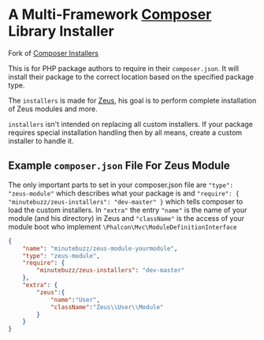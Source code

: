 # A Multi-Framework [Composer](http://getcomposer.org) Library Installer

Fork of [Composer Installers](https://github.com/composer/installers)

This is for PHP package authors to require in their `composer.json`. It will
install their package to the correct location based on the specified package
type.

The `installers` is made for [Zeus](https://github.com/minutebuzz/zeus), his goal is to perform complete installation of Zeus modules and more.

`installers` isn't intended on replacing all custom installers. If your
package requires special installation handling then by all means, create a
custom installer to handle it.

## Example `composer.json` File For Zeus Module

The only important parts to set in your
composer.json file are `"type": "zeus-module"` which describes what your
package is and `"require": { "minutebuzz/zeus-installers": "dev-master" }` which tells composer
to load the custom installers.
In `"extra"` the entry `"name"` is the name of your module (and his directory) in Zeus and `"className"` is the access of your module boot who implement `\Phalcon\Mvc\ModuleDefinitionInterface`

```json
{
    "name": "minutebuzz/zeus-module-yourmodule",
    "type": "zeus-module",
    "require": {
        "minutebuzz/zeus-installers": "dev-master"
    },
    "extra": {
        "zeus":{
            "name":"User",
            "className":"Zeus\\User\\Module"
        }
    }
}
```